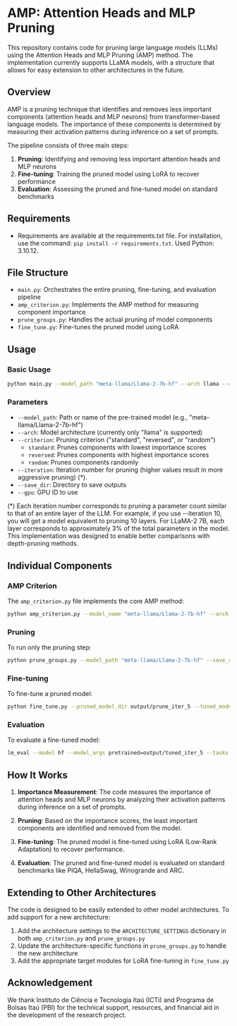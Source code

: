 # AMP: Attention Heads and MLP Pruning

This repository contains code for pruning large language models (LLMs) using the Attention Heads and MLP Pruning (AMP) method. The implementation currently supports LLaMA models, with a structure that allows for easy extension to other architectures in the future.

## Overview

AMP is a pruning technique that identifies and removes less important components (attention heads and MLP neurons) from transformer-based language models. The importance of these components is determined by measuring their activation patterns during inference on a set of prompts.

The pipeline consists of three main steps:
1. **Pruning**: Identifying and removing less important attention heads and MLP neurons
2. **Fine-tuning**: Training the pruned model using LoRA to recover performance
3. **Evaluation**: Assessing the pruned and fine-tuned model on standard benchmarks

## Requirements
- Requirements are available at the requirements.txt file. For installation, use the command: `pip install -r requirements.txt`. Used Python: 3.10.12.

## File Structure

- `main.py`: Orchestrates the entire pruning, fine-tuning, and evaluation pipeline
- `amp_criterion.py`: Implements the AMP method for measuring component importance
- `prune_groups.py`: Handles the actual pruning of model components
- `fine_tune.py`: Fine-tunes the pruned model using LoRA

## Usage

### Basic Usage

```bash
python main.py --model_path "meta-llama/Llama-2-7b-hf" --arch llama --criterion standard --iteration 10 --save_dir output --gpu 0
```

### Parameters

- `--model_path`: Path or name of the pre-trained model (e.g., "meta-llama/Llama-2-7b-hf")
- `--arch`: Model architecture (currently only "llama" is supported)
- `--criterion`: Pruning criterion ("standard", "reversed", or "random")
  - `standard`: Prunes components with lowest importance scores
  - `reversed`: Prunes components with highest importance scores
  - `random`: Prunes components randomly
- `--iteration`: Iteration number for pruning (higher values result in more aggressive pruning) (*).
- `--save_dir`: Directory to save outputs
- `--gpu`: GPU ID to use

(*) Each iteration number corresponds to pruning a parameter count similar to that of an entire layer of the LLM. For example, if you use --iteration 10, you will get a model equivalent to pruning 10 layers. For LLaMA-2 7B, each layer corresponds to approximately 3% of the total parameters in the model. This implementation was designed to enable better comparisons with depth-pruning methods.

## Individual Components

### AMP Criterion

The `amp_criterion.py` file implements the core AMP method:

```bash
python amp_criterion.py --model_name "meta-llama/Llama-2-7b-hf" --arch llama --task heads --max_prompts 50
```

### Pruning

To run only the pruning step:

```bash
python prune_groups.py --model_path "meta-llama/Llama-2-7b-hf" --save_dir output --arch llama --criterion standard --iteration 5
```

### Fine-tuning

To fine-tune a pruned model:

```bash
python fine_tune.py --pruned_model_dir output/prune_iter_5 --tuned_model_dir output/tuned_iter_5 --arch llama --num_train_epochs 2
```

### Evaluation

To evaluate a fine-tuned model:

```bash
lm_eval --model hf --model_args pretrained=output/tuned_iter_5 --tasks piqa,hellaswag,winogrande,arc_easy,arc_challenge,wikitext --output_path output/eval_iter_5 --trust_remote_code
```

## How It Works

1. **Importance Measurement**: The code measures the importance of attention heads and MLP neurons by analyzing their activation patterns during inference on a set of prompts.

2. **Pruning**: Based on the importance scores, the least important components are identified and removed from the model.

3. **Fine-tuning**: The pruned model is fine-tuned using LoRA (Low-Rank Adaptation) to recover performance.

4. **Evaluation**: The pruned and fine-tuned model is evaluated on standard benchmarks like PIQA, HellaSwag, Winogrande and ARC.

## Extending to Other Architectures

The code is designed to be easily extended to other model architectures. To add support for a new architecture:

1. Add the architecture settings to the `ARCHITECTURE_SETTINGS` dictionary in both `amp_criterion.py` and `prune_groups.py`
2. Update the architecture-specific functions in `prune_groups.py` to handle the new architecture
3. Add the appropriate target modules for LoRA fine-tuning in `fine_tune.py`


## Acknowledgement
We thank Instituto de Ciência e Tecnologia Itaú (ICTi) and Programa de Bolsas Itaú (PBI) for the technical support, resources, and financial aid in the development of the research project.
